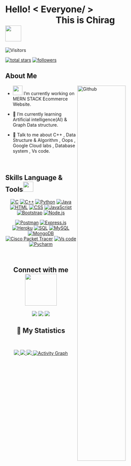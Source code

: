 

<h1> Hello! < Everyone/ > <div align='center'> This is Chirag 
</div><img src = "https://raw.githubusercontent.com/MartinHeinz/MartinHeinz/master/wave.gif" width = 50px> </h1>

<p align='center'>

![Visitors](https://visitor-badge.glitch.me/badge?page_id=22chiragmodh.22chiragmodh)
 <br>

  
<a href="https://github.com/22chiragmodh?tab=repositories&sort=stargazers">
    <img alt="total stars" title="Total stars on GitHub" src="https://custom-icon-badges.herokuapp.com/badge/dynamic/json?logo=star&color=55960c&labelColor=488207&label=Stars&style=for-the-badge&query=%24.stars&url=https://api.github-star-counter.workers.dev/user/22chiragmodh"/></a>
<a href="https://github.com/22chiragmodh?tab=followers">
    <img alt="followers" title="Follow me on Github" src="https://custom-icon-badges.herokuapp.com/github/followers/22chiragmodh?color=236ad3&labelColor=1155ba&style=for-the-badge&logo=person-add&label=Follow&logoColor=white"/></a>
  
</p>

<h2> About Me </h2>

<img width="55%" align="right" alt="Github" src="https://raw.githubusercontent.com/onimur/.github/master/.resources/git-header.svg" />


- <img src="https://media.giphy.com/media/WUlplcMpOCEmTGBtBW/giphy.gif" width="30"> I’m currently working on MERN STACK Ecommerce Website.

- 🌱 I’m currently learning Artificial intelligence(AI) & Graph Data structure. 

- 💬 Talk to me about C++ , Data Structure & Algorithm , Oops , Google Cloud labs , Database system , Vs code.  
<br> </br>

<h2> Skills Language & Tools<img src = "https://media2.giphy.com/media/QssGEmpkyEOhBCb7e1/giphy.gif?cid=ecf05e47a0n3gi1bfqntqmob8g9aid1oyj2wr3ds3mg700bl&rid=giphy.gif" width = 32px> </h2>
<div align="center">
<a href="#"><img alt="C" src="https://custom-icon-badges.herokuapp.com/badge/C-03599C.svg?logo=c-in-hexagon&logoColor=white"></a>
<a href="#"><img alt="C++" src="https://custom-icon-badges.herokuapp.com/badge/C++-9C033A.svg?logo=cpp2&logoColor=white"></a>
<a href="#"><img alt="Python" src="https://img.shields.io/badge/Python-14354C.svg?logo=python&logoColor=white"></a>
<a href="#"><img alt="Java" src="https://img.shields.io/badge/Java-007396.svg?logo=java&logoColor=white"></a>	
<a href="#"><img alt="HTML" src="https://img.shields.io/badge/HTML-E34F26.svg?logo=html5&logoColor=white"></a>	
<a href="#"><img alt="CSS" src="https://img.shields.io/badge/CSS-1572B6.svg?logo=css3&logoColor=white"></a>
<a href="#"><img alt="JavaScript" src="https://img.shields.io/badge/JavaScript-F7DF1E.svg?logo=javascript&logoColor=black"></a>
<a href="#"><img alt="Bootstrap" src="https://img.shields.io/badge/Bootstrap-7952B3.svg?logo=bootstrap&logoColor=white"></a>
<a href="#"><img alt="Node.js" src="https://img.shields.io/badge/Node.js-006400.svg?logo=node.js&logoColor=yellow"></a>


<a href="#"><img alt="Postman" src="https://img.shields.io/badge/Postman-E34F26.svg?logo=postman&logoColor=white"></a>
<a href="#"><img alt="Express.js" src="https://img.shields.io/badge/Express.js-14354C.svg?logo=express.js&logoColor=white"></a>
<a href="#"><img alt="Heroku" src="https://img.shields.io/badge/Heroku-430098.svg?logo=heroku&logoColor=white"></a>	
<a href="#"><img alt="SQL" src="https://custom-icon-badges.herokuapp.com/badge/SQL-025E8C.svg?logo=database&logoColor=white"></a>
<a href="#"><img alt="MySQL" src="https://img.shields.io/badge/MySQL-00f.svg?logo=mysql&logoColor=white"></a>
<a href="#"><img alt="MongoDB" src ="https://img.shields.io/badge/MongoDB-4ea94b.svg?logo=mongodb&logoColor=white"></a>	
<a href="#"><img alt="Cisco Packet Tracer" src="https://img.shields.io/badge/Cisco Packet Tracer-9C033A.svg?logo=cisco packet tracer&logoColor=black"></a>
<a href="#"><img alt="Vs code" src="https://img.shields.io/badge/Visual Studio Code-000.svg?logo=visual studio code&logoColor=blue"></a>
<a href="#"><img alt="Pycharm" src="https://img.shields.io/badge/Pycharm-9C033A.svg?logo=Pycharm&logoColor=white"></a>




<br>


<h2> Connect with me <img src='https://raw.githubusercontent.com/ShahriarShafin/ShahriarShafin/main/Assets/handshake.gif' width="100px"> </h2>
	
<a target="_blank" href="https://in.linkedin.com/in/https://www.linkedin.com/in/chirag-modh-738b3a220"><img src="https://img.shields.io/badge/-LinkedIn-0077B5?style=for-the-badge&logo=Linkedin&logoColor=white"></img></a>
<a target="_blank" href="https://www.instagram.com/chirag22_12/"><img src="https://img.shields.io/badge/-Instagram-DE1B85?style=for-the-badge&logo=Instagram&logoColor=white"></img></a>
<a target="_blank" href="https://www.codedamn.com/user/22chiragmodh/"><img src="https://img.shields.io/badge/-codedamn-006400?style=for-the-badge&logo=codedamn&logoColor=black"></img></a>
<br>

## 🔖 My Statistics
&nbsp;
<p align="center">
    <a href="https://github.com/22chiragmodh/">
        <img src="https://github-readme-stats.vercel.app/api?username=22chiragmodh&show_icons=true&locale=en&bg_color=0d1117&title_color=ffffff&text_color=ffffff&icon_color=00ff99&hide_border=true/" />
    </a>
    <a href="https://github.com/22chiragmodh/">
        <img src="https://github-readme-stats.vercel.app/api/top-langs/?username=22chiragmodh&layout=compact&count_private=true&langs_count=8&card_width=445&bg_color=0d1117&title_color=ffffff&text_color=ffffff&icon_color=00ff99&hide_border=true/" />
    </a>
    <a href="https://github.com/22chiragmodh/">
        <img src="https://github-readme-streak-stats.herokuapp.com?user=22chiragmodh&hide_border=true&background=0D1117&currStreakLabel=FFFFFF&sideLabels=FFFFFF&currStreakNum=FFFFFF&dates=FFFFFF&sideNums=FFFFFF&fire=fff&ring=3579f5&stroke=FFFFFFFF)](https://git.io/streak-stats" />
    </a>
   <a href="https://github.com/22chiragmodh"><img alt="Activity Graph" src="https://activity-graph.herokuapp.com/graph?username=22chiragmodh&bg_color=800000&color=000000&line=ffffff&point=000000&area=true&hide_border=true" />
    </a>
 
</p>
</div>
